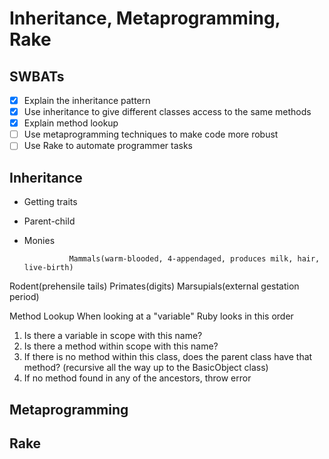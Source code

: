 # Inheritance, Metaprogramming, Rake

## SWBATs
- [x] Explain the inheritance pattern
- [x] Use inheritance to give different classes access to the same methods
- [x] Explain method lookup
- [ ] Use metaprogramming techniques to make code more robust
- [ ] Use Rake to automate programmer tasks 

## Inheritance
- Getting traits
- Parent-child
- Monies

                Mammals(warm-blooded, 4-appendaged, produces milk, hair, live-birth)
Rodent(prehensile tails)     Primates(digits)      Marsupials(external gestation period)


Method Lookup
When looking at a "variable" Ruby looks in this order
1. Is there a variable in scope with this name?
2. Is there a method within scope with this name?
3. If there is no method within this class, does the parent class have that method? (recursive all the way up to the BasicObject class)
4. If no method found in any of the ancestors, throw error

## Metaprogramming

## Rake
